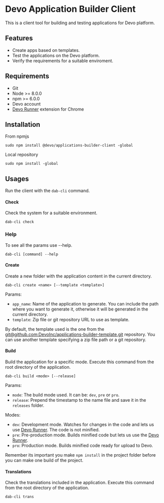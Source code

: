 # Devo Application Builder Client

This is a client tool for building and testing applications for Devo
platform.

## Features

- Create apps based on templates.
- Test the applications on the Devo platform.
- Verify the requirements for a suitable enviroment.

## Requirements

- Git
- Node >= 8.0.0
- npm >= 6.0.0
- Devo account
- [Devo Runner](https://chrome.google.com/webstore/detail/devo-runner/apjjdfhcegcemhdhaeadkddbjhgfplmo) extension for Chrome

## Installation

From npmjs
```
sudo npm install @devo/applications-builder-client -global
```

Local repository
```
sudo npm install -global
```

## Usages

Run the client with the `dab-cli` command.

#### Check

Check the system for a suitable environment.

```
dab-cli check
```

### Help

To see all the params use --help.

```
dab-cli [command] --help
```

#### Create

Create a new folder with the application content in the current directory.

```
dab-cli create <name> [--template <template>]
```

Params:

- `app_name`: Name of the application to generate. You can include the path
  where you want to generate it, otherwise it will be generated in the current
  directory.
- `template`: Zip file or git repository URL to use as template.

By default, the template used is the one from the 
[git@github.com:DevoInc/applications-builder-template.git](https://github.com/DevoInc/applications-builder-template) 
repository. 
You can use another template specifying a zip file path or a git repository.
#### Build

Build the application for a specific mode. Execute this command from the root directory of the application.

```
dab-cli build <mode> [--release]
```

Params:

- `mode`: The build mode used. It can be: `dev`, `pre` or `pro`.
- `release`: Prepend the timestamp to the name file and save it in the `releases` folder.

Modes:

- `dev`: Development mode. Watches for changes in the code and lets us use
  [Devo Runner](https://chrome.google.com/webstore/detail/devo-runner/apjjdfhcegcemhdhaeadkddbjhgfplmo). The code is not minified.
- `pre`: Pre-production mode. Builds minified code but lets us use the
  [Devo Runner](https://chrome.google.com/webstore/detail/devo-runner/apjjdfhcegcemhdhaeadkddbjhgfplmo).
- `pro`: Production mode. Builds minified code ready for upload to Devo.


Remember its important you make `npm install` in the project folder before you
can make one build of the project.

#### Translations

Check the translations included in the application.
Execute this command from the root directory of the application.

```
dab-cli trans
```
